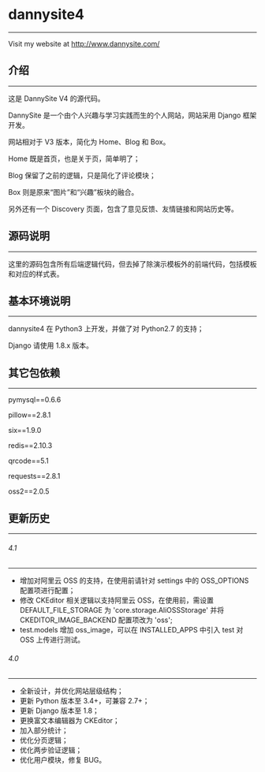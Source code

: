 # dannysite4
---

Visit my website at http://www.dannysite.com/


## 介绍
---

这是 DannySite V4 的源代码。

DannySite 是一个由个人兴趣与学习实践而生的个人网站，网站采用 Django 框架开发。

网站相对于 V3 版本，简化为 Home、Blog 和 Box。

Home 既是首页，也是关于页，简单明了；

Blog 保留了之前的逻辑，只是简化了评论模块；

Box 则是原来“图片”和“兴趣”板块的融合。

另外还有一个 Discovery 页面，包含了意见反馈、友情链接和网站历史等。

## 源码说明
---

这里的源码包含所有后端逻辑代码，但去掉了除演示模板外的前端代码，包括模板和对应的样式表。

## 基本环境说明
---

dannysite4 在 Python3 上开发，并做了对 Python2.7 的支持；

Django 请使用 1.8.x 版本。

## 其它包依赖
---

pymysql==0.6.6

pillow==2.8.1

six==1.9.0

redis==2.10.3

qrcode==5.1

requests==2.8.1

oss2==2.0.5

## 更新历史
---

###### 4.1
---

* 增加对阿里云 OSS 的支持，在使用前请针对 settings 中的 OSS_OPTIONS 配置项进行配置；
* 修改 CKEditor 相关逻辑以支持阿里云 OSS，在使用前，需设置 DEFAULT_FILE_STORAGE 为 'core.storage.AliOSSStorage' 并将 CKEDITOR_IMAGE_BACKEND 配置项改为 'oss';
* test.models 增加 oss_image，可以在 INSTALLED_APPS 中引入 test 对 OSS 上传进行测试。

###### 4.0
---

* 全新设计，并优化网站层级结构；
* 更新 Python 版本至 3.4+，可兼容 2.7+；
* 更新 Django 版本至 1.8；
* 更换富文本编辑器为 CKEditor；
* 加入部分统计；
* 优化分页逻辑；
* 优化两步验证逻辑；
* 优化用户模块，修复 BUG。